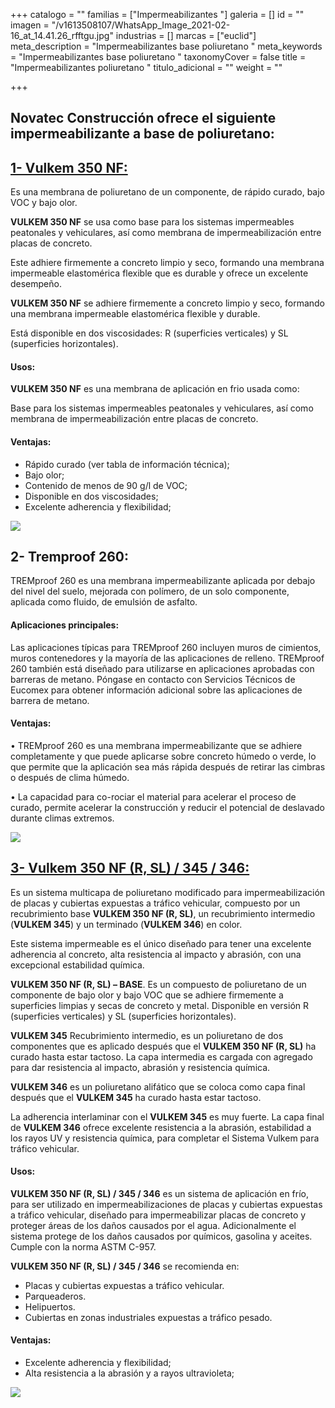+++
catalogo = ""
familias = ["Impermeabilizantes  "]
galeria = []
id = ""
imagen = "/v1613508107/WhatsApp_Image_2021-02-16_at_14.41.26_rfftgu.jpg"
industrias = []
marcas = ["euclid"]
meta_description = "Impermeabilizantes base poliuretano "
meta_keywords = "Impermeabilizantes base poliuretano "
taxonomyCover = false
title = "Impermeabilizantes poliuretano "
titulo_adicional = ""
weight = ""

+++
## Novatec Construcción ofrece el siguiente impermeabilizante a base de poliuretano:

## [**1- Vulkem 350 NF:**](https://www.toxement.com.co/productos/l%C3%ADneas-especiales/tremco/)

Es una membrana de poliuretano de un componente, de rápido curado, bajo VOC y bajo olor.

**VULKEM 350 NF** se usa como base para los sistemas impermeables peatonales y vehiculares, así como membrana de impermeabilización entre placas de concreto.

Este adhiere firmemente a concreto limpio y seco, formando una membrana impermeable elastomérica flexible que es durable y ofrece un excelente desempeño.

**VULKEM 350 NF** se adhiere firmemente a concreto limpio y seco, formando una membrana impermeable elastomérica flexible y durable.

Está disponible en dos viscosidades: R (superficies verticales) y SL (superficies horizontales).

#### **Usos:**

**VULKEM 350 NF** es una membrana de aplicación en frio usada como:

Base para los sistemas impermeables peatonales y vehiculares, así como membrana de impermeabilización entre placas de concreto.

#### **Ventajas:**

* Rápido curado (ver tabla de información técnica);
* Bajo olor;
* Contenido de menos de 90 g/l de VOC;
* Disponible en dos viscosidades;
* Excelente adherencia y flexibilidad;

![](https://res.cloudinary.com/drnun7bay/image/upload/v1613508912/WhatsApp_Image_2021-02-16_at_14.51.02-standard-scale-4_00x-gigapixel_dlccp0.jpg)

## **2- Tremproof 260:**

TREMproof 260 es una membrana impermeabilizante aplicada por debajo del nivel del suelo, mejorada con polímero, de un solo componente, aplicada como fluido, de emulsión de asfalto.

#### **Aplicaciones principales:**

Las aplicaciones típicas para TREMproof 260 incluyen muros de cimientos, muros contenedores y la mayoría de las aplicaciones de relleno. TREMproof 260 también está diseñado para utilizarse en aplicaciones aprobadas con barreras de metano. Póngase en contacto con Servicios Técnicos de Eucomex para obtener información adicional sobre las aplicaciones de barrera de metano.

#### **Ventajas:**

• TREMproof 260 es una membrana impermeabilizante que se adhiere completamente y que puede aplicarse sobre concreto húmedo o verde, lo que permite que la aplicación sea más rápida después de retirar las cimbras o después de clima húmedo.

• La capacidad para co-rociar el material para acelerar el proceso de curado, permite acelerar la construcción y reducir el potencial de deslavado durante climas extremos.

![](https://res.cloudinary.com/drnun7bay/image/upload/v1613508480/WhatsApp_Image_2021-01-21_at_10.37.10-standard-scale-4_00x-gigapixel_ss0ehl.jpg)

## [**3- Vulkem 350 NF (R, SL) / 345 / 346:**](https://www.toxement.com.co/productos/l%C3%ADneas-especiales/tremco/)

Es un sistema multicapa de poliuretano modificado para impermeabilización de placas y cubiertas expuestas a tráfico vehicular, compuesto por un recubrimiento base **VULKEM 350 NF (R, SL)**, un recubrimiento intermedio (**VULKEM 345**) y un terminado (**VULKEM 346**) en color.

Este sistema impermeable es el único diseñado para tener una excelente adherencia al concreto, alta resistencia al impacto y abrasión, con una excepcional estabilidad química.

**VULKEM 350 NF (R, SL) – BASE**. Es un compuesto de poliuretano de un componente de bajo olor y bajo VOC que se adhiere firmemente a superficies limpias y secas de concreto y metal. Disponible en versión R (superficies verticales) y SL (superficies horizontales).

**VULKEM 345** Recubrimiento intermedio, es un poliuretano de dos componentes que es aplicado después que el **VULKEM 350 NF (R, SL)** ha curado hasta estar tactoso. La capa intermedia es cargada con agregado para dar resistencia al impacto, abrasión y resistencia química.

**VULKEM 346** es un poliuretano alifático que se coloca como capa final después que el **VULKEM 345** ha curado hasta estar tactoso.

La adherencia interlaminar con el **VULKEM 345** es muy fuerte. La capa final de **VULKEM 346** ofrece excelente resistencia a la abrasión, estabilidad a los rayos UV y resistencia química, para completar el Sistema Vulkem para tráfico vehicular.

#### **Usos:**

**VULKEM 350 NF (R, SL) / 345 / 346** es un sistema de aplicación en frío, para ser utilizado en impermeabilizaciones de placas y cubiertas expuestas a tráfico vehicular, diseñado para impermeabilizar placas de concreto y proteger áreas de los daños causados por el agua. Adicionalmente el sistema protege de los daños causados por químicos, gasolina y aceites. Cumple con la norma ASTM C-957.

**VULKEM 350 NF (R, SL) / 345 / 346** se recomienda en:

* Placas y cubiertas expuestas a tráfico vehicular.
* Parqueaderos.
* Helipuertos.
* Cubiertas en zonas industriales expuestas a tráfico pesado.

#### **Ventajas:**

* Excelente adherencia y flexibilidad;
* Alta resistencia a la abrasión y a rayos ultravioleta;

![](https://res.cloudinary.com/drnun7bay/image/upload/v1610056351/Dise%C3%B1o_sin_t%C3%ADtulo_1_knxvyo.png)
